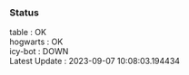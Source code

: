 ### Status


table : OK  
hogwarts : OK  
icy-bot : DOWN  
Latest Update : 2023-09-07 10:08:03.194434

